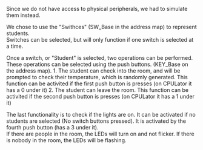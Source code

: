 Since we do not have access to physical peripherals, we had to simulate them instead.

We chose to use the "Swithces" (SW_Base in the address map) to represent students.  
Switches can be selected, but will only function if one switch is selected at a time.

Once a switch, or "Student" is selected, two operations can be performed.  These operations can be selected using the push buttons. (KEY_Base on the address map).
    1. The student can check into the room, and will be prompted to check their temperature, which is randomly generated.  This function can be activited if the first push button is presses (on CPULator it has a 0 under it)
    2. The student can leave the room.  This function can be activited if the second push button is presses (on CPULator it has a 1 under it)

The last functionality is to check if the lights are on.  It can be activated if no students are selected (No switch buttons pressed).  It is activated by the fourth push button (has a 3 under it).  
If there are people in the room, the LEDs will turn on and not flicker.  If there is nobody in the room, the LEDs will be flashing.